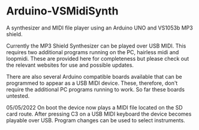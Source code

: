 # Arduino-VSMidiSynth
A synthesizer and MIDI file player using an Arduino UNO and VS1053b MP3 shield.

Currently the MP3 Shield Synthesizer can be played over USB MIDI.
This requires two additional programs running on the PC, hairless midi and loopmidi.
These are provided here for completeness but please check out the relevant websites for use and possible updates.

There are also several Arduino compatible boards available that can be programmed to appear as a USB MIDI device.
These, therefore, don't require the additional PC programs running to work.
So far these boards untested.

05/05/2022 On boot the device now plays a MIDI file located on the SD card route. After pressing C3 on a USB MIDI keyboard
the device becomes playable over USB. Program changes can be used to select instruments.
